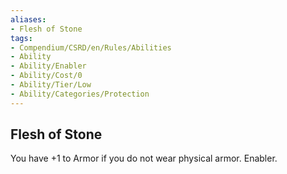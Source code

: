 ```yaml
---
aliases:
- Flesh of Stone
tags:
- Compendium/CSRD/en/Rules/Abilities
- Ability
- Ability/Enabler
- Ability/Cost/0
- Ability/Tier/Low
- Ability/Categories/Protection
---
```


  
## Flesh of Stone  
You have +1 to Armor if you do not wear physical armor. Enabler.